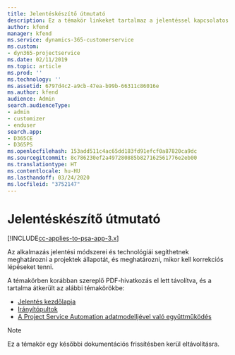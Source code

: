 ```yaml
---
title: Jelentéskészítő útmutató
description: Ez a témakör linkeket tartalmaz a jelentéssel kapcsolatos információkhoz.
author: kfend
manager: kfend
ms.service: dynamics-365-customerservice
ms.custom:
- dyn365-projectservice
ms.date: 02/11/2019
ms.topic: article
ms.prod: ''
ms.technology: ''
ms.assetid: 6797d4c2-a9cb-47ea-b99b-66311c86016e
ms.author: kfend
audience: Admin
search.audienceType:
- admin
- customizer
- enduser
search.app:
- D365CE
- D365PS
ms.openlocfilehash: 153add511c4ac65dd183fd91efcf0a87820ca9dc
ms.sourcegitcommit: 8c786230ef2a497280885b827162561776e2eb00
ms.translationtype: HT
ms.contentlocale: hu-HU
ms.lasthandoff: 03/24/2020
ms.locfileid: "3752147"
---
```

# <a name="reporting-guide"></a>Jelentéskészítő útmutató

[!INCLUDE[cc-applies-to-psa-app-3.x](../../includes/cc-applies-to-psa-app-3x.md)]

Az alkalmazás jelentési módszerei és technológiái segíthetnek meghatározni a projektek állapotát, és meghatározni, mikor kell korrekciós lépéseket tenni. 

A témakörben korábban szereplő PDF-hivatkozás el lett távolítva, és a tartalma átkerült az alábbi témakörökbe:

- [Jelentés kezdőlapja](../reports-reporting-dynamics-365-project-service.md)
- [Irányítópultok](../reports-dashboards.md)
- [A Project Service Automation adatmodelljével való együttműködés](../reports-working-project-service-data-model.md)

> [!NOTE]
> Ez a témakör egy későbbi dokumentációs frissítésben kerül eltávolításra. 
